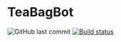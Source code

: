# TeaBagBot

![GitHub last commit](https://img.shields.io/github/last-commit/Krendeled/TeaBagBot?logo=GitHub)
[![Build status](https://ci.appveyor.com/api/projects/status/5ag50dn4yg1scadx?svg=true)](https://ci.appveyor.com/project/Krendeled/teabagbot)
